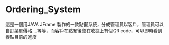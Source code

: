 # Ordering_System
這是一個用JAVA JFrame 製作的一款點餐系統，分成管理員以客戶，管理員可以自訂菜單價格....等等，而客戶在點餐後會在收據上有個QR code，可以即時看到餐點目前的進度
